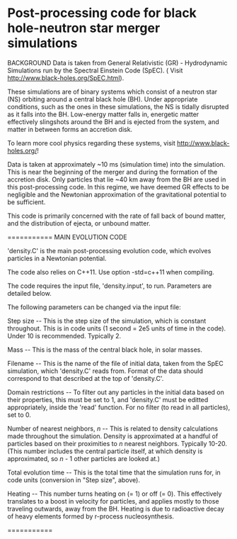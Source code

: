 Post-processing code for black hole-neutron star merger simulations
===========
BACKGROUND
Data is taken from General Relativistic (GR) - Hydrodynamic Simulations
run by the Spectral Einstein Code (SpEC). ( Visit http://www.black-holes.org/SpEC.html).

These simulations are of binary systems which consist of a neutron star (NS) orbiting around a central black hole (BH). Under appropriate conditions, such as the ones in these simulations, the NS is tidally disrupted as it falls into the BH. Low-energy matter falls in, energetic matter effectively slingshots around the BH and is ejected from the system, and matter in between forms an accretion disk.

To learn more cool physics regarding these systems, visit http://www.black-holes.org/!

Data is taken at approximately ~10 ms (simulation time) into the simulation. This is near the beginning of the merger and during the formation of the accretion disk. Only particles that lie ~40 km away from the BH are used in this post-processing code. In this regime, we have deemed GR effects to be negligible and the Newtonian approximation of the gravitational potential to be sufficient.

This code is primarily concerned with the rate of fall back of bound matter, and the distribution of ejecta, or unbound matter.

===========
MAIN EVOLUTION CODE

'density.C' is the main post-processing evolution code, which evolves particles in a Newtonian potential.

The code also relies on C++11. Use option -std=c++11 when compiling.

The code requires the input file, 'density.input', to run. Parameters are detailed below.



The following parameters can be changed via the input file:

Step size
-- This is the step size of the simulation, which is constant throughout. This is in code units (1 second = 2e5 units of time in the code). Under 10 is recommended. Typically 2.

Mass
-- This is the mass of the central black hole, in solar masses.

Filename
-- This is the name of the file of initial data, taken from the SpEC simulation, which 'density.C' reads from. Format of the data should correspond to that described at the top of 'density.C'.

Domain restrictions
-- To filter out any particles in the initial data based on their properties, this must be set to 1, and 'density.C' must be editted appropriately, inside the 'read' function. For no filter (to read in all particles), set to 0.

Number of nearest neighbors, _n_
-- This is related to density calculations made throughout the simulation. Density is approximated at a handful of particles based on their proximities to _n_ nearest neighbors. Typically 10-20. (This number includes the central particle itself, at which density is approximated, so _n_ - 1 other particles are looked at.)

Total evolution time
-- This is the total time that the simulation runs for, in code units (conversion in "Step size", above).

Heating
-- This number turns heating on (= 1) or off (= 0). This effectively translates to a boost in velocity for particles, and applies mostly to those traveling outwards, away from the BH. Heating is due to radioactive decay of heavy elements formed by r-process nucleosynthesis.


===========


















